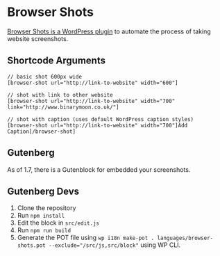 # Browser Shots

<a href="https://wordpress.org/plugins/browser-shots/">Browser Shots is a WordPress plugin</a> to automate the process of taking website screenshots.

## Shortcode Arguments

```
// basic shot 600px wide
[browser-shot url="http://link-to-website" width="600"]

// shot with link to other website
[browser-shot url="http://link-to-website" width="700" link="http://www.binarymoon.co.uk/"]

// shot with caption (uses default WordPress caption styles)
[browser-shot url="http://link-to-website" width="700"]Add Caption[/browser-shot]
```

## Gutenberg

As of 1.7, there is a Gutenblock for embedded your screenshots.

## Gutenberg Devs

1. Clone the repository
2. Run ```npm install```
3. Edit the block in ```src/edit.js```
4. Run ```npm run build```
5. Generate the POT file using ```wp i18n make-pot . languages/browser-shots.pot --exclude="/src/js,src/block"``` using WP CLI.